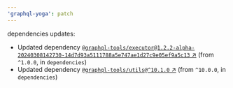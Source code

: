 ```yaml
---
'graphql-yoga': patch
---
```

dependencies updates:
  - Updated dependency
    [`@graphql-tools/executor@1.2.2-alpha-20240308142730-14d7d93a5111788a5e747ae1d27c9e05ef9a5c13`
    ↗︎](https://www.npmjs.com/package/@graphql-tools/executor/v/1.2.2) (from `^1.0.0`, in
    `dependencies`)
  - Updated dependency [`@graphql-tools/utils@^10.1.0`
    ↗︎](https://www.npmjs.com/package/@graphql-tools/utils/v/10.1.0) (from `^10.0.0`, in
    `dependencies`)
